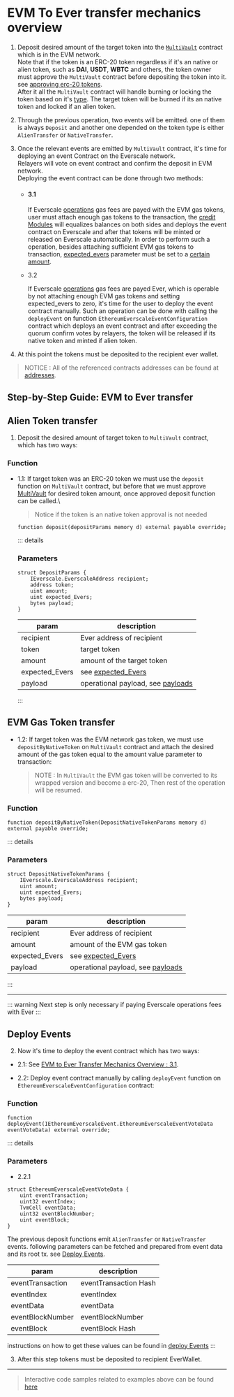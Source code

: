 # EVM To Ever transfer mechanics overview

1.  Deposit desired amount of the target token into the [`MultiVault`](./addresses.md#contractaddresses) contract which is in the EVM network.\
    Note that if the token is an ERC-20 token regardless if it's an native or alien token, such as **DAI**, **USDT**, **WBTC** and others, the token owner must approve the `MultiVault` contract before depositing the token into it. see [approving erc-20 tokens](./Concepts/Operations.md#approving-erc-20-tokens).\
    After it all the `MultiVault` contract will handle burning or locking the token based on it's [type](./Concepts/TokenTypes.md).
    The target token will be burned if its an native token and locked if an alien token.

2.  Through the previous operation, two events will be emitted. one of them is always `Deposit` and another one depended on the token type is either `AlienTransfer` or `NativeTransfer`.

3.  Once the relevant events are emitted by `MultiVault` contract, it's time for deploying an event Contract on the Everscale network.\
     Relayers will vote on event contract and confirm the deposit in EVM network.\
     Deploying the event contract can be done through two methods:

    - #### 3.1

      If Everscale [operations](./Concepts/Operations.md#Ever-network-operations) gas fees are payed with the EVM gas tokens, user must attach enough gas tokens to the transaction, the [credit Modules](./Concepts/CreditModules.md) will equalizes balances on both sides and deploys the event contract on Everscale and after that tokens will be minted or released on Everscale automatically.
      In order to perform such a operation, besides attaching sufficient EVM gas tokens to transaction, [expected_evers](./Concepts/Operations.md#event-contract-deploy-value-expected_Evers) parameter must be set to a [certain amount](FAQ.md#how-to-set-expected_Evers).

    - 3.2

      If Everscale [operations](./Concepts/Operations.md#Ever-network-operations) gas fees are payed Ever, which is operable by not attaching enough EVM gas tokens and setting expected_evers to zero, it's time for the user to deploy the event contract manually. Such an operation can be done with calling the `deployEvent` on function `EthereumEverscaleEventConfiguration` contract which deploys an event contract and after exceeding the quorum confirm votes by relayers, the token will be released if its native token and minted if alien token.

4. At this point the tokens must be deposited to the recipient ever wallet.

> NOTICE : All of the referenced contracts addresses can be found at [addresses](./addresses.md).

## Step-by-Step Guide: EVM to Ever transfer

## Alien Token transfer

1. Deposit the desired amount of target token to `MultiVault` contract, which has two ways:

### Function

- 1.1: If target token was an ERC-20 token we must use the `deposit` function on `MultiVault` contract,
  but before that we must approve [MultiVault](./addresses.md#EVM-smart-contracts) for desired token amount, once approved deposit function can be called.\

  > Notice if the token is an native token approval is not needed

  ```solidity
  function deposit(depositParams memory d) external payable override;
  ```

  ::: details

  ### Parameters

  ```solidity
  struct DepositParams {
      IEverscale.EverscaleAddress recipient;
      address token;
      uint amount;
      uint expected_Evers;
      bytes payload;
  }
  ```

  | param          | description                                                                               |
  | -------------- | ----------------------------------------------------------------------------------------- |
  | recipient      | Ever address of recipient                                                                 |
  | token          | target token                                                                              |
  | amount         | amount of the target token                                                                |
  | expected_Evers | see [expected_Evers](./Concepts/Operations.md#event-contract-deploy-value-expected_Evers) |
  | payload        | operational payload, see [payloads](./Concepts/Payloads.md#payloads)                      |

  :::

## EVM Gas Token transfer

- 1.2: If target token was the EVM network gas token, we must use `depositByNativeToken` on `MultiVault` contract and attach the desired amount of the gas token equal to the amount value parameter to transaction:

  > NOTE : In `MultiVault` the EVM gas token will be converted to its wrapped version and become a erc-20, Then rest of the operation will be resumed.

### Function

```solidity
function depositByNativeToken(DepositNativeTokenParams memory d) external payable override;
```

::: details

### Parameters

```solidity
struct DepositNativeTokenParams {
    IEverscale.EverscaleAddress recipient;
    uint amount;
    uint expected_Evers;
    bytes payload;
}
```

| param          | description                                                                               |
| -------------- | ----------------------------------------------------------------------------------------- |
| recipient      | Ever address of recipient                                                                 |
| amount         | amount of the EVM gas token                                                               |
| expected_Evers | see [expected_Evers](./Concepts/Operations.md#event-contract-deploy-value-expected_Evers) |
| payload        | operational payload, see [payloads](./Concepts/Payloads.md#payloads)                      |

:::

---

::: warning
Next step is only necessary if paying Everscale operations fees with Ever
:::

## Deploy Events

2. Now it's time to deploy the event contract which has two ways:

- 2.1: See [EVM to Ever Transfer Mechanics Overview : 3.1](#_3-1).

- 2.2: Deploy event contract manually by calling `deployEvent` function on `EthereumEverscaleEventConfiguration` contract:

### Function

```solidity
function deployEvent(IEthereumEverscaleEvent.EthereumEverscaleEventVoteData eventVoteData) external override;
```

::: details

### Parameters

- 2.2.1

```solidity
struct EthereumEverscaleEventVoteData {
    uint eventTransaction;
    uint32 eventIndex;
    TvmCell eventData;
    uint32 eventBlockNumber;
    uint eventBlock;
}
```

The previous deposit functions emit `AlienTransfer` or `NativeTransfer` events. following parameters can be fetched and prepared from event data and its root tx. see [Deploy Events](../src/codeSamples/md/EVMToEver/DeployEvents/Toc.md).

| param            | description           |
| ---------------- | --------------------- |
| eventTransaction | eventTransaction Hash |
| eventIndex       | eventIndex            |
| eventData        | eventData             |
| eventBlockNumber | eventBlockNumber      |
| eventBlock       | eventBlock Hash       |

instructions on how to get these values can be found in [deploy Events](../.../../src/codeSamples/md/EVMToEver/DeployEvents/Toc.md)
:::

3. After this step tokens must be deposited to recipient EverWallet.

---

> Interactive code samples related to examples above can be found [here](../src/codeSamples/md/EVMToEver/workFlow.md)
